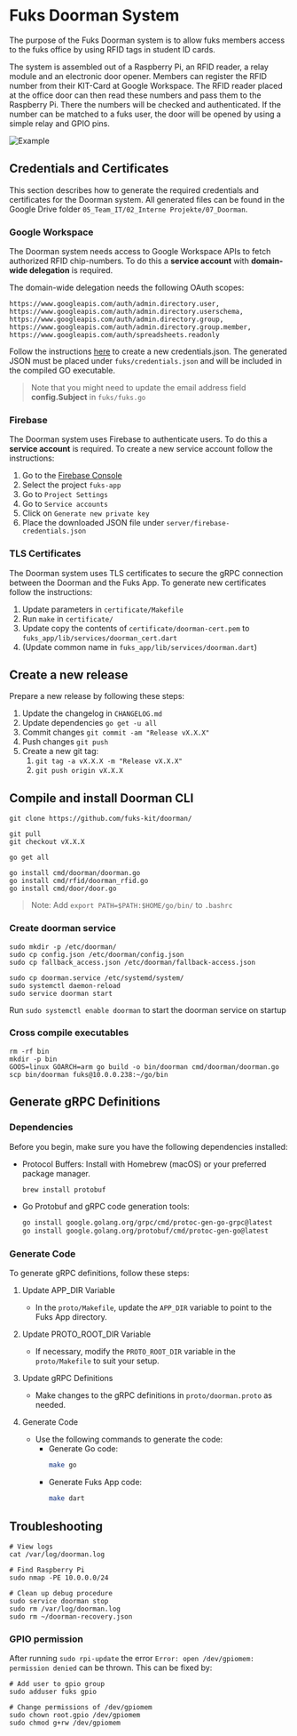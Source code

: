 # Fuks Doorman System

The purpose of the Fuks Doorman system is to allow fuks members access to the fuks office
by using RFID tags in student ID cards.

The system is assembled out of a Raspberry Pi, an RFID reader, a relay module and an electronic door opener.
Members can register the RFID number from their KIT-Card at Google Workspace.
The RFID reader placed at the office door can then read these numbers and pass them to the Raspberry Pi.
There the numbers will be checked and authenticated.
If the number can be matched to a fuks user, the door will be opened by using a simple relay and GPIO pins.

![Example](photo.jpg)

## Credentials and Certificates

This section describes how to generate the required credentials and certificates for the Doorman system. All generated
files can be found in the Google Drive folder `05_Team_IT/02_Interne Projekte/07_Doorman`.

### Google Workspace

The Doorman system needs access to Google Workspace APIs to fetch authorized RFID chip-numbers.
To do this a **service account** with **domain-wide delegation** is required.

The domain-wide delegation needs the following OAuth scopes:

```
https://www.googleapis.com/auth/admin.directory.user,
https://www.googleapis.com/auth/admin.directory.userschema,
https://www.googleapis.com/auth/admin.directory.group,
https://www.googleapis.com/auth/admin.directory.group.member,
https://www.googleapis.com/auth/spreadsheets.readonly
````

Follow the
instructions [here](https://developers.google.com/workspace/guides/create-credentials#create_credentials_for_a_service_account)
to create a new credentials.json.
The generated JSON must be placed under `fuks/credentials.json` and will be included in the compiled GO executable.

> Note that you might need to update the email address field **config.Subject** in `fuks/fuks.go`

### Firebase

The Doorman system uses Firebase to authenticate users. To do this a **service account** is required. To create a new
service account follow the instructions:

1. Go to the [Firebase Console](https://console.firebase.google.com/)
2. Select the project `fuks-app`
3. Go to `Project Settings`
4. Go to `Service accounts`
5. Click on `Generate new private key`
6. Place the downloaded JSON file under `server/firebase-credentials.json`

### TLS Certificates

The Doorman system uses TLS certificates to secure the gRPC connection between the Doorman and the Fuks App.
To generate new certificates follow the instructions:

1. Update parameters in `certificate/Makefile`
2. Run `make` in `certificate/`
3. Update copy the contents of `certificate/doorman-cert.pem` to `fuks_app/lib/services/doorman_cert.dart`
4. (Update common name in `fuks_app/lib/services/doorman.dart`)

## Create a new release

Prepare a new release by following these steps:

1. Update the changelog in `CHANGELOG.md`
2. Update dependencies `go get -u all`
3. Commit changes `git commit -am "Release vX.X.X"`
4. Push changes `git push`
5. Create a new git tag:
    1. `git tag -a vX.X.X -m "Release vX.X.X"`
    2. `git push origin vX.X.X`

## Compile and install Doorman CLI

```shell
git clone https://github.com/fuks-kit/doorman/

git pull
git checkout vX.X.X

go get all

go install cmd/doorman/doorman.go
go install cmd/rfid/doorman_rfid.go
go install cmd/door/door.go
```

> Note: Add ```export PATH=$PATH:$HOME/go/bin/``` to ```.bashrc```

### Create doorman service

```shell
sudo mkdir -p /etc/doorman/
sudo cp config.json /etc/doorman/config.json
sudo cp fallback_access.json /etc/doorman/fallback-access.json

sudo cp doorman.service /etc/systemd/system/
sudo systemctl daemon-reload
sudo service doorman start
```

Run ```sudo systemctl enable doorman``` to start the doorman service on startup

### Cross compile executables

```shell
rm -rf bin
mkdir -p bin
GOOS=linux GOARCH=arm go build -o bin/doorman cmd/doorman/doorman.go
scp bin/doorman fuks@10.0.0.238:~/go/bin
```

## Generate gRPC Definitions

### Dependencies

Before you begin, make sure you have the following dependencies installed:

- Protocol Buffers: Install with Homebrew (macOS) or your preferred package manager.
   ```bash
   brew install protobuf
   ```

- Go Protobuf and gRPC code generation tools:
   ```bash
   go install google.golang.org/grpc/cmd/protoc-gen-go-grpc@latest
   go install google.golang.org/protobuf/cmd/protoc-gen-go@latest
   ```

### Generate Code

To generate gRPC definitions, follow these steps:

1. Update APP_DIR Variable
    - In the `proto/Makefile`, update the `APP_DIR` variable to point to the Fuks App directory.

2. Update PROTO_ROOT_DIR Variable
    - If necessary, modify the `PROTO_ROOT_DIR` variable in the `proto/Makefile` to suit your setup.

3. Update gRPC Definitions
    - Make changes to the gRPC definitions in `proto/doorman.proto` as needed.

4. Generate Code
    - Use the following commands to generate the code:
        - Generate Go code:
          ```bash
          make go
          ```
        - Generate Fuks App code:
          ```bash
          make dart
          ```

## Troubleshooting

```shell
# View logs
cat /var/log/doorman.log

# Find Raspberry Pi
sudo nmap -PE 10.0.0.0/24

# Clean up debug procedure
sudo service doorman stop
sudo rm /var/log/doorman.log
sudo rm ~/doorman-recovery.json
```

### GPIO permission

After running `sudo rpi-update` the error `Error: open /dev/gpiomem: permission denied` can be thrown. This can be fixed by:

```shell
# Add user to gpio group
sudo adduser fuks gpio

# Change permissions of /dev/gpiomem
sudo chown root.gpio /dev/gpiomem
sudo chmod g+rw /dev/gpiomem
```
